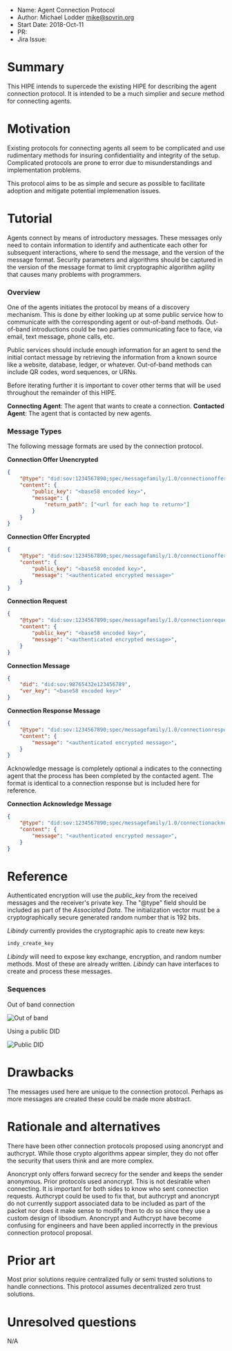 - Name: Agent Connection Protocol
- Author: Michael Lodder <mike@sovrin.org>
- Start Date: 2018-Oct-11
- PR:
- Jira Issue:

# Summary
[summary]: #summary

This HIPE intends to supercede the existing HIPE for describing the agent connection protocol.
It is intended to be a much simplier and secure method for connecting agents.

# Motivation
[motivation]: #motivation

Existing protocols for connecting agents all seem to be complicated and use rudimentary methods for insuring confidentiality and integrity of the setup. Complicated protocols are prone to error due to misunderstandings and implementation problems.

This protocol aims to be as simple and secure as possible to facilitate adoption and mitigate potential implemenation issues.

# Tutorial
[tutorial]: #tutorial

Agents connect by means of introductory messages. These messages only need to contain information to identify and authenticate each other for subsequent interactions, where to send the message, and the version of the message format. Security parameters and algorithms should be captured in the version of the message format to limit cryptographic algorithm agility that causes many problems with programmers. 

### Overview 

One of the agents initiates the protocol by means of a discovery mechanism. This is done by either looking up at some public service how to communicate with the corresponding agent or out-of-band methods. Out-of-band introductions could be two parties communicating face to face, via email, text message, phone calls, etc.

Public services should include enough information for an agent to send the initial contact message by retrieving the information from a known source like a website, database, ledger, or whatever. Out-of-band methods can include QR codes, word sequences, or URNs.

Before iterating further it is important to cover other terms that will be used throughout the remainder of this HIPE.

**Connecting Agent**: The agent that wants to create a connection.
**Contacted Agent**: The agent that is contacted by new agents.

### Message Types

The following message formats are used by the connection protocol.

**Connection Offer Unencrypted**
```json
{
    "@type": "did:sov:1234567890;spec/messagefamily/1.0/connectionofferunencrypted",
    "content": {
        "public_key": "<base58 encoded key>",
        "message": {
            "return_path": ["<url for each hop to return>"]
        }
    }
}
```

**Connection Offer Encrypted**
```json
{
    "@type": "did:sov:1234567890;spec/messagefamily/1.0/connectionofferencrypted",
    "content": {
        "public_key": "<base58 encoded key>",
        "message": "<authenticated encrypted message>"
    }
}
```

**Connection Request**
```json
{
    "@type": "did:sov:1234567890;spec/messagefamily/1.0/connectionrequest",
    "content": {
        "public_key": "<base58 encoded key>",
        "message": "<authenticated encrypted message>",
    }
}
```

**Connection Message**
```json
{
    "did": "did:sov:98765432e123456789",
    "ver_key": "<base58 encoded key>"
}
```

**Connection Response Message**
```json
{
    "@type": "did:sov:1234567890;spec/messagefamily/1.0/connectionresponse",
    "content": {
        "message": "<authenticated encrypted message>",
    }
}
```

Acknowledge message is completely optional a indicates to the connecting agent that the process has been completed
by the contacted agent. The format is identical to a connection response but is included here for reference.


**Connection Acknowledge Message**
```json
{
    "@type": "did:sov:1234567890;spec/messagefamily/1.0/connectionacknowledge",
    "content": {
        "message": "<authenticated encrypted message>",
    }
}
```

# Reference
[reference]: #reference
Authenticated encryption will use the *public_key* from the received messages and the receiver's private key.
The "@type" field should be included as part of the *Associated Data*.
The initialization vector must be a cryptographically secure generated random number that is 192 bits.

*Libindy* currently provides the cryptographic apis to create new keys:
```rust
indy_create_key
```

*Libindy* will need to expose key exchange, encryption, and random number methods. Most of these are already written.
*Libindy* can have interfaces to create and process these messages.

### Sequences
Out of band connection

![Out of band](out-of-band.png)

Using a public DID

![Public DID](public-did.png)

# Drawbacks
[drawbacks]: #drawbacks

The messages used here are unique to the connection protocol. Perhaps as more messages
are created these could be made more abstract.

# Rationale and alternatives
[alternatives]: #alternatives

There have been other connection protocols proposed using anoncrypt and
authcrypt. While those crypto algorithms appear simpler, they do not
offer the security that users think and are more complex.

Anoncrypt only offers forward secrecy for the sender and keeps the sender
anonymous. Prior protocols used anoncrypt. This is not desirable when
connecting. It is important for both sides to know who sent connection
requests. Authcrypt could be used to fix that, but authcrypt and anoncrypt do not
currently support associated data to be included as part of the packet nor
does it make sense to modify then to do so since they use a custom design
of libsodium. Anoncrypt and Authcrypt have become confusing for engineers
and have been applied incorrectly in the previous connection protocol proposal.

# Prior art
[prior-art]: #prior-art

Most prior solutions require centralized fully or semi trusted solutions
to handle connections. This protocol assumes decentralized zero trust solutions.

# Unresolved questions
[unresolved]: #unresolved-questions
N/A

